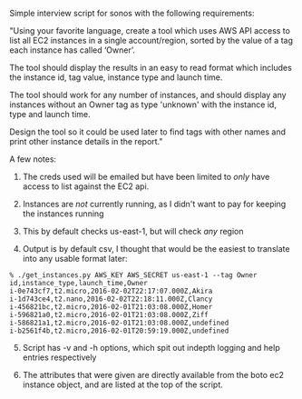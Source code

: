 Simple interview script for sonos with the following requirements:

"Using your favorite language, create a tool which uses AWS API access to list all EC2 instances in a single account/region, sorted by the value of a tag each instance has called ‘Owner’.

The tool should display the results in an easy to read format which includes the instance id, tag value, instance type and launch time.

The tool should work for any number of instances, and should display any instances without an Owner tag as type 'unknown' with the instance id, type and launch time.

Design the tool so it could be used later to find tags with other names and print other instance details in the report."

A few notes:
1) The creds used will be emailed but have been limited to *only* have access to list against the EC2 api.

2) Instances are *not* currently running, as I didn't want to pay for keeping the instances running

3) This by default checks us-east-1, but will check *any* region

4) Output is by default csv, I thought that would be the easiest to translate into any usable format later:

```
% ./get_instances.py AWS_KEY AWS_SECRET us-east-1 --tag Owner
id,instance_type,launch_time,Owner
i-0e743cf7,t2.micro,2016-02-02T22:17:07.000Z,Akira
i-1d743ce4,t2.nano,2016-02-02T22:18:11.000Z,Clancy
i-456821bc,t2.micro,2016-02-01T21:03:08.000Z,Homer
i-596821a0,t2.micro,2016-02-01T21:03:08.000Z,Ziff
i-586821a1,t2.micro,2016-02-01T21:03:08.000Z,undefined
i-b2561f4b,t2.micro,2016-02-01T20:59:19.000Z,undefined
```

5) Script has -v and -h options, which spit out indepth logging and help entries respectively

6) The attributes that were given are directly available from the boto ec2 instance object, and are listed at the top of the script.


